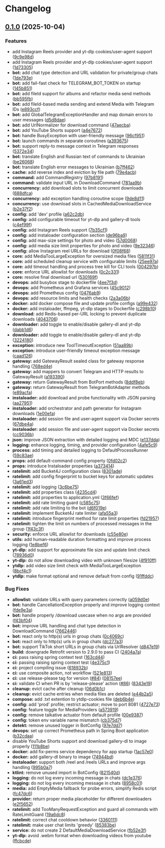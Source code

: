 # Changelog

## [0.1.0](https://github.com/furaizi/downloader-bot/compare/v0.0.1...v0.1.0) (2025-10-04)


### Features

* add Instagram Reels provider and yt-dlp cookies/user-agent support ([9c9e98d](https://github.com/furaizi/downloader-bot/commit/9c9e98d43d0292c2012b4ce992ea10c3223f6ac6))
* add Instagram Reels provider and yt-dlp cookies/user-agent support ([1d73305](https://github.com/furaizi/downloader-bot/commit/1d733050d57093b2a6a9961fbb289085f9c59331))
* **bot:** add chat type detection and URL validation for private/group chats ([1de793e](https://github.com/furaizi/downloader-bot/commit/1de793e2d5d5588b2388f9c37cf3a099cdc7f4b2))
* **bot:** add fail-fast check for TELEGRAM_BOT_TOKEN on startup ([145b851](https://github.com/furaizi/downloader-bot/commit/145b851a915e2930a50a99275230b795293163bb))
* **bot:** add fileId support for albums and refactor media send methods ([bb595fb](https://github.com/furaizi/downloader-bot/commit/bb595fbc1e8a9d35edd2e699b85ce025f7ee004c))
* **bot:** add fileId-based media sending and extend Media with Telegram IDs ([e893ccf](https://github.com/furaizi/downloader-bot/commit/e893ccf3cdee246a51f9e28af4a2b3933b203101))
* **bot:** add GlobalTelegramExceptionHandler and map domain errors to user messages ([d5d8dae](https://github.com/furaizi/downloader-bot/commit/d5d8dae70a9b6b4b1d3c0f04ef41fc1908cf97c6))
* **bot:** add UrlNormalizer for download command ([47aecba](https://github.com/furaizi/downloader-bot/commit/47aecbac649cc2f94d5fe4bd65a5e20f65cf5e46))
* **bot:** add YouTube Shorts support ([a4e7672](https://github.com/furaizi/downloader-bot/commit/a4e76725e883fe76ed7911eb10309b0e0e2e68f7))
* **bot:** handle BusyException with user-friendly message ([96cf951](https://github.com/furaizi/downloader-bot/commit/96cf9515c9544796f14f73a9c215dfb75f89bf88))
* **bot:** launch commands in separate coroutines ([a393675](https://github.com/furaizi/downloader-bot/commit/a3936752bff369765cc7deb1d56ab4692be2f332))
* **bot:** support reply-to message context in Telegram responses ([5372e34](https://github.com/furaizi/downloader-bot/commit/5372e346c1f47c18b5881cde20821fccb3bf781c))
* **bot:** translate English and Russian text of commands to Ukrainian ([be26068](https://github.com/furaizi/downloader-bot/commit/be260684059a81f97be2a9a78b932ed87811ede2))
* **bot:** translate English error messages to Ukrainian ([b7ff462](https://github.com/furaizi/downloader-bot/commit/b7ff462304a38300bcfbf4bb0c221ec42c5490a2))
* **cache:** add reverse index and eviction by file path ([79e4acb](https://github.com/furaizi/downloader-bot/commit/79e4acb6c7145810845447345a2aa4b0556d76e8))
* **command:** add CommandRegistry ([97b8191](https://github.com/furaizi/downloader-bot/commit/97b8191e18f27a0c484d52f16c9e677f5cf1cd37))
* **command:** validate input URL in DownloadCommand ([781aa9b](https://github.com/furaizi/downloader-bot/commit/781aa9bb0b4c63651cfb8f1f5ea4b9940a145614))
* **concurrency:** add download slots to limit concurrent downloads ([688dfca](https://github.com/furaizi/downloader-bot/commit/688dfca08688fb1421adc9d43cb988620f8ffe4c))
* **concurrency:** add exception handling coroutine scope ([9de8d11](https://github.com/furaizi/downloader-bot/commit/9de8d11d168543da2461c912ff51c3f337d08111))
* **concurrency:** use download slots in CachedMediaDownloadService ([b2e37f2](https://github.com/furaizi/downloader-bot/commit/b2e37f2ed2c86445f5901fc00e127c99b752a8fa))
* **config:** add 'dev' profile ([a62c2db](https://github.com/furaizi/downloader-bot/commit/a62c2db113b7c27d5aa6f93693b83bf719c6dba6))
* **config:** add configurable timeout for yt-dlp and gallery-dl tools ([c4ef99f](https://github.com/furaizi/downloader-bot/commit/c4ef99f60229de8f09b063e2e84b7297a778963d))
* **config:** add Instagram Reels support ([7b35cf1](https://github.com/furaizi/downloader-bot/commit/7b35cf11496057f94fffc261af5b808ae4e4ba03))
* **config:** add instaloader configuration section ([de96ba9](https://github.com/furaizi/downloader-bot/commit/de96ba96ba0a47776f004c30fd20b2adaa51b8da))
* **config:** add max-size settings for photo and video ([57d0068](https://github.com/furaizi/downloader-bot/commit/57d0068e5d43c2ab0ed991cdb22916031c3fe729))
* **config:** add media size limit properties for photo and video ([9e32346](https://github.com/furaizi/downloader-bot/commit/9e323461baa8ce1cce3dce32d573e5ffb15c7016))
* **config:** allow Instagram reel URLs for download ([0f08f68](https://github.com/furaizi/downloader-bot/commit/0f08f681eee3c4f23f8dea68ecb6fa2e3d78d8cf))
* **core:** add MediaTooLargeException for oversized media files ([5811f31](https://github.com/furaizi/downloader-bot/commit/5811f31d595bbc58a0e39def92b16d427a1eff2d))
* **core:** add scheduled cleanup service with configurable limits ([25ee97a](https://github.com/furaizi/downloader-bot/commit/25ee97a01e93316d9cfad3ea72005d33d8d4c279))
* **core:** add timeout handling and process tree kill for CLI tools ([004297b](https://github.com/furaizi/downloader-bot/commit/004297b2d3cb85f745fabea2c928544202cd8382))
* **core:** enforce URL allowlist for downloads ([0c2c331](https://github.com/furaizi/downloader-bot/commit/0c2c3316475103e5d23c176b39aafdde86808860))
* **core:** resolve final download url ([530169f](https://github.com/furaizi/downloader-bot/commit/530169fce1692e9ab2a53be349bca71aa10310b6))
* **devops:** add busybox stage to dockerfile ([4ee7f3d](https://github.com/furaizi/downloader-bot/commit/4ee7f3d70a125d14153b51c010edd29b8f24a6ad))
* **devops:** add Prometheus and Grafana services ([45c9012](https://github.com/furaizi/downloader-bot/commit/45c9012f56c992a7c1ea4e68972103b6db246070))
* **devops:** add Prometheus config ([0476ab9](https://github.com/furaizi/downloader-bot/commit/0476ab9ff5b02fad1696c5858ef84860a533bfb9))
* **devops:** add resource limits and health checks ([2a3a06b](https://github.com/furaizi/downloader-bot/commit/2a3a06b056a803b6701ea11d8cb74d7b252c74c1))
* **docker:** add docker compose file and update profile configs ([a99e432](https://github.com/furaizi/downloader-bot/commit/a99e4320325b45eb38346264fcff613e8fd7cdb6))
* **docker:** add instaloader, ffmpeg, yt-dlp stages to Dockerfile ([c298b10](https://github.com/furaizi/downloader-bot/commit/c298b10e2785cad6f8b7f6ae3ae71ac89375fd40))
* **download:** add Redis-based per-URL locking to prevent duplicate downloads ([4043706](https://github.com/furaizi/downloader-bot/commit/404370695f11e5845142ceca6c5199d9449fc6e7))
* **downloader:** add toggle to enable/disable gallery-dl and yt-dlp ([dabb1d6](https://github.com/furaizi/downloader-bot/commit/dabb1d696ee0400b545403b71b54e02c225dd74e))
* **downloader:** add toggle to enable/disable gallery-dl and yt-dlp ([3224180](https://github.com/furaizi/downloader-bot/commit/32241801255005c22a9ea6f1fc47fd9768c219e1))
* **exception:** introduce new ToolTimeoutException ([51aa89b](https://github.com/furaizi/downloader-bot/commit/51aa89b0b239be0afa3426a536816efb3671cd53))
* **exception:** introduce user-friendly timeout exception message ([caad126](https://github.com/furaizi/downloader-bot/commit/caad12681bbac7be721aaf2344c1dbb9e5848c79))
* **gateway:** add GatewayResult sealed class for gateway response handling ([768ed4e](https://github.com/furaizi/downloader-bot/commit/768ed4e351fe0121b2ab467d9cf9466f65d8f2e0))
* **gateway:** add mappers to convert Telegram and HTTP results to GatewayResult ([a193390](https://github.com/furaizi/downloader-bot/commit/a1933902d6ff0aff2a70062de7f67883d9884f08))
* **gateway:** return GatewayResult from BotPort methods ([8ddf8eb](https://github.com/furaizi/downloader-bot/commit/8ddf8eb2f0eb8f87ee8bda035dbbf4bff7d7bd16))
* **gateway:** return GatewayResult from TelegramBotAdapter methods ([e89acfa](https://github.com/furaizi/downloader-bot/commit/e89acfa800958971fade57b66a40e3d6508b8e2a))
* **instaloader:** add download and probe functionality with JSON parsing ([aa27951](https://github.com/furaizi/downloader-bot/commit/aa27951f7ffe88b16eefb1c50900bdac9ce178b7))
* **instaloader:** add orchestrator and path generator for Instagram downloads ([1e00efa](https://github.com/furaizi/downloader-bot/commit/1e00efa2cd1a953359c4822f6616e7e55d20219b))
* **instaloader:** add session file and user-agent support via Docker secrets ([67dbe4a](https://github.com/furaizi/downloader-bot/commit/67dbe4a533559f4fb219bf6107c69362ffc33ebb))
* **instaloader:** add session file and user-agent support via Docker secrets ([cc9036b](https://github.com/furaizi/downloader-bot/commit/cc9036b07a3efaa1f1607eff5951002c5cac8d38))
* **json:** improve JSON extraction with detailed logging and MDC ([e137dda](https://github.com/furaizi/downloader-bot/commit/e137dda098baf75122c8ffa76c635310237b35aa))
* **logging:** enhance logging, timing, and provider configuration ([4afe5c9](https://github.com/furaizi/downloader-bot/commit/4afe5c94540a5072bc61c5c609735916e93abc85))
* **process:** add timing and detailed logging to DefaultProcessRunner ([59c83ae](https://github.com/furaizi/downloader-bot/commit/59c83ae781b9f4c525eadf7db1cf0bf1667d1e43))
* **props:** add default-command config property ([0fd02c2](https://github.com/furaizi/downloader-bot/commit/0fd02c2a2ef1df5448c0b01f375f511beb981434))
* **props:** introduce Instaloader properties ([a373414](https://github.com/furaizi/downloader-bot/commit/a373414a0e80e5dc9362dcd9bc54ecb854cc45d2))
* **ratelimit:** add Bucket4J configuration class ([8301ade](https://github.com/furaizi/downloader-bot/commit/8301ade9fded9db218ea322b1d429f93ea39ede6))
* **ratelimit:** add config fingerprint to bucket keys for automatic updates ([3a61ed3](https://github.com/furaizi/downloader-bot/commit/3a61ed337dc4e8d699a5953217752587b4481adc))
* **ratelimit:** add logging ([3c6be75](https://github.com/furaizi/downloader-bot/commit/3c6be75dfdd1ff7aa3181c1d1b9cf68c997abe29))
* **ratelimit:** add properties class ([4235cd4](https://github.com/furaizi/downloader-bot/commit/4235cd4b743e22076394ad3b982da0918b0ebcdb))
* **ratelimit:** add properties to application.yml ([3f66fef](https://github.com/furaizi/downloader-bot/commit/3f66fefdc4885bba1f404c073bb44d71fbcaea13))
* **ratelimit:** add rate limiting guard ([c585c75](https://github.com/furaizi/downloader-bot/commit/c585c75906d7456f9bb8b1a7c8eeed03ac17de17))
* **ratelimit:** add rate limiting to the bot ([d6f019e](https://github.com/furaizi/downloader-bot/commit/d6f019e97909e2c78b748a423741d9a0f05c2987))
* **ratelimit:** implement Bucket4J rate limiter ([afa55a3](https://github.com/furaizi/downloader-bot/commit/afa55a3d4cf9401624f62e52547383287c6c278e))
* **ratelimit:** introduce fingerprint method for rate limit properties ([fd21957](https://github.com/furaizi/downloader-bot/commit/fd21957642f75e794da01a123cee74a822cdeb01))
* **ratelimit:** tighten the limit on numbers of processed messages in the group ([1f43c3f](https://github.com/furaizi/downloader-bot/commit/1f43c3f50bd3925f867755c0d2d2ed23e4c6e5ce))
* **security:** enforce URL allowlist for downloads ([c55e80e](https://github.com/furaizi/downloader-bot/commit/c55e80e7ab530312e7970c8aa37db3d6e193aea5))
* **utils:** add human-readable duration formatting and improve process logging ([1e8bef6](https://github.com/furaizi/downloader-bot/commit/1e8bef66d3bf8b5ccc354be062fe0dd82cabe9e1))
* **yt-dlp:** add support for approximate file size and update limit check ([78936d0](https://github.com/furaizi/downloader-bot/commit/78936d0a31ebb427506948abcea2da66155a7989))
* **yt-dlp:** do not allow downloading video with unknown filesize ([4f910ff](https://github.com/furaizi/downloader-bot/commit/4f910ff01a82ebf71aaf41bc05546d6eeffc6ae3))
* **ytdlp:** add video size limit check with MediaTooLargeException ([8bcf4c1](https://github.com/furaizi/downloader-bot/commit/8bcf4c14116a2d5e44cfe57586f30350874cd98c))
* **ytdlp:** make format optional and remove default from config ([91ffddc](https://github.com/furaizi/downloader-bot/commit/91ffddc96c42482592a1b03cc56be05c09b64643))


### Bug Fixes

* **allowlist:** validate URLs with query parameters correctly ([a059d0e](https://github.com/furaizi/downloader-bot/commit/a059d0ee1f07c268d7a2740c715183ad59b815a3))
* **bot:** handle CancellationException properly and improve logging context ([fde9e3a](https://github.com/furaizi/downloader-bot/commit/fde9e3a4aeb255a2fe69a865dda6eccd75c223d6))
* **bot:** handle properly /download usecase when no args are provided ([f43bf04](https://github.com/furaizi/downloader-bot/commit/f43bf042fc62fe3779324e6ac258474778537f4c))
* **bot:** improve URL handling and chat type detection in DownloadCommand ([7662446](https://github.com/furaizi/downloader-bot/commit/766244678e750a3565cd97064169485ddb8193f7))
* **bot:** react only to http(s) urls in group chats ([0c4069c](https://github.com/furaizi/downloader-bot/commit/0c4069cf02d19dec640c2c2b633f6dec0888a3ef))
* **bot:** react only to http(s) urls in group chats ([dc277a3](https://github.com/furaizi/downloader-bot/commit/dc277a3434e8752afea2c54394427bee7035d340))
* **bot:** support TikTok short URLs in group chats via UrlResolver ([d847e19](https://github.com/furaizi/downloader-bot/commit/d847e19dbb0ce6011a2f0ac061ee1e2560cfc975))
* **build:** downgrade Retrofit version to 2.9.0 to pass CI ([2404a7a](https://github.com/furaizi/downloader-bot/commit/2404a7a4ed486cfa33831da0cd2e090c8c20cd02))
* **ci:** pass raising spring context test ([163cd44](https://github.com/furaizi/downloader-bot/commit/163cd44d28be67eec86d2e80b79093f784d78d4d))
* **ci:** passing raising spring context test ([4e375c1](https://github.com/furaizi/downloader-bot/commit/4e375c106b858c03715a52bae7449c2d032a65e7))
* **ci:** project compiling issue ([618932b](https://github.com/furaizi/downloader-bot/commit/618932bc64e42e1d40087bacda6264920485877f))
* **ci:** use composite action, not workflow ([521e813](https://github.com/furaizi/downloader-bot/commit/521e8136d77ae3647d21f6cbfd5f0f1341d919ac))
* **ci:** use release-please tag for version ([#84](https://github.com/furaizi/downloader-bot/issues/84)) ([08157ee](https://github.com/furaizi/downloader-bot/commit/08157eefcfbdcff80953a45f673be23096ef1b6b))
* **ci:** validate CI when PR is by 'release-please' action ([#86](https://github.com/furaizi/downloader-bot/issues/86)) ([8343e19](https://github.com/furaizi/downloader-bot/commit/8343e19bda1785957398e66c8eef9f27172b33e0))
* **cleanup:** evict cache after cleanup ([06d0b1c](https://github.com/furaizi/downloader-bot/commit/06d0b1c9cd3c8a3a3dcd5acaff0c5dc3d04225b8))
* **cleanup:** evict cache entries when media files are deleted ([e44b2a5](https://github.com/furaizi/downloader-bot/commit/e44b2a5ecc83a41a0bb0a2e68fdfcb52ed2b2096))
* **compose:** add .txt extention to ytdlp-cookies file ([deb6b4e](https://github.com/furaizi/downloader-bot/commit/deb6b4e10de60cc0301c1245aa6f42aabc36e118))
* **config:** add 'prod' profile; restrict actuator; move to port 8081 ([4727e73](https://github.com/furaizi/downloader-bot/commit/4727e73ef29c0655a1afad0f1183bbd96bfec2a3))
* **config:** feature toggle for MediaProviders ([a573919](https://github.com/furaizi/downloader-bot/commit/a573919b8f92c5cffe0b69dfae3ec43b8a30a9af))
* **config:** remove talkative actuator from default profile ([00e9387](https://github.com/furaizi/downloader-bot/commit/00e9387de8b7285fb168791b6d60cf10c190c4ae))
* **config:** token env variable name mismatch ([cb375d7](https://github.com/furaizi/downloader-bot/commit/cb375d73cb18f145406ba4cb7816c2cf28755a30))
* **detekt:** remove unused logger in BotConfig ([97e7dd7](https://github.com/furaizi/downloader-bot/commit/97e7dd7893c54d01080f8ed6202b5d1e5a725f43))
* **devops:** set up correct Prometheus path in Spring Boot application ([b32cdaa](https://github.com/furaizi/downloader-bot/commit/b32cdaa7f44741591124fe4ae7e6f6cccace09c3))
* disable YouTube Shorts support and download gallery-dl to image properly ([111b8be](https://github.com/furaizi/downloader-bot/commit/111b8bed34b86e0eedb304e06a793ed1024be591))
* **docker:** add fix-perms service dependency for app startup ([1ac57e0](https://github.com/furaizi/downloader-bot/commit/1ac57e0b47c99775fb852416b66fca3120e08126))
* **docker:** add gallery-dl binary to image ([74944bd](https://github.com/furaizi/downloader-bot/commit/74944bda1c6fc06f39e2b18f6c645498b28b5ae0))
* **instaloader:** support both /reel and /reels URLs and improve args handling ([995b0a7](https://github.com/furaizi/downloader-bot/commit/995b0a71988103ce28623216c095f0f7012f5021))
* **ktlint:** remove unused import in BotConfig ([821540d](https://github.com/furaizi/downloader-bot/commit/821540d9b5c0ee8f51ea2116f7d3e5caba226c1b))
* **logging:** do not log every incoming message in chats ([dc1e376](https://github.com/furaizi/downloader-bot/commit/dc1e3768ce8943948b14f72d1b634ff3696f6401))
* **logging:** do not log every incoming message in chats ([8958c01](https://github.com/furaizi/downloader-bot/commit/8958c015a6cc31accda5408b106a0cbdb02c7946))
* **media:** add EmptyMedia fallback for probe errors, simplify Redis script ([fc47dc6](https://github.com/furaizi/downloader-bot/commit/fc47dc66eb31257067e5f5285dfa2ddf5c18aea1))
* **provider:** return proper media placeholder for different downloaders ([e2f5652](https://github.com/furaizi/downloader-bot/commit/e2f5652958eada66802add63ffa5a987d0940404))
* **ratelimit:** add TooManyRequestException and guard all commands with RateLimitGuard ([19a6dc8](https://github.com/furaizi/downloader-bot/commit/19a6dc82908ef3eeb05a8df5b912c0fdebcf5c45))
* **ratelimit:** correct chat cooldown behavior ([3360111](https://github.com/furaizi/downloader-bot/commit/3360111f7ef2eb89e31a9ba6a708107b3e33e8b8))
* **ratelimit:** make user chat limits 'greedy' ([85383be](https://github.com/furaizi/downloader-bot/commit/85383be9fe8d27603b37625b7fa3f161fefb0b22))
* **service:** do not create 2 DefaultMediaDownloadService ([fb52e3f](https://github.com/furaizi/downloader-bot/commit/fb52e3f184ecf1358b899cb733d12b1a2b3caabb))
* **yt-dlp:** avoid .webm format when downloading videos from youtube ([ffcbcde](https://github.com/furaizi/downloader-bot/commit/ffcbcde4fd934349efe2fb1e6e14e5bc313199a4))
